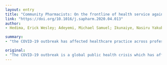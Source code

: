 ```yaml
---
layout: entry
title: "Community Pharmacists: On the frontline of health service against COVID-19 in LMICs"
link: "https://doi.org/10.1016/j.sapharm.2020.04.013"
author:
- Hedima, Erick Wesley; Adeyemi, Michael Samuel; Ikunaiye, Nasiru Yakubu

summary:
- "the COVID-19 outbreak has affected healthcare practice across professions. Community pharmacists are the most accessible healthcare professionals to the general public. This has led to significant changes in the health system of many countries. The pandemic has affected the health systems of many nations. There is a need to highlight more roles and activities relating to the public health response that can be undertaken by community pharmacists that could help reduce pressure on general practice and other areas of the health service. In the context of the outbreak, there is need to mention the roles and responsibilities of the COVID-19."

original:
- "The COVID-19 outbreak is a global public health crisis which has affected healthcare practice across professions. In the context of this pandemic, there is a need to highlight the roles and responsibilities of pharmacists. Community pharmacists are the most accessible healthcare professionals to the general public and have a lot to offer amid the COVID-19 response. This have led to significant changes in the health systems of many countries. This article seeks to highlight additional roles and activities relating to the public health response that can be undertaken by community pharmacists that could help to reduce pressure on general practice and other areas of the health service."
---
```


